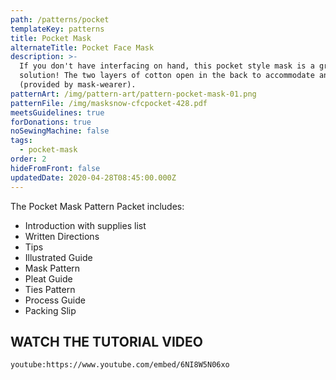 ```yaml
---
path: /patterns/pocket
templateKey: patterns
title: Pocket Mask
alternateTitle: Pocket Face Mask
description: >-
  If you don't have interfacing on hand, this pocket style mask is a great
  solution! The two layers of cotton open in the back to accommodate an insert
  (provided by mask-wearer).
patternArt: /img/pattern-art/pattern-pocket-mask-01.png
patternFile: /img/masksnow-cfcpocket-428.pdf
meetsGuidelines: true
forDonations: true
noSewingMachine: false
tags:
  - pocket-mask
order: 2
hideFromFront: false
updatedDate: 2020-04-28T08:45:00.000Z
---
```


The Pocket Mask Pattern Packet includes:
- Introduction with supplies list
- Written Directions
- Tips
- Illustrated Guide
- Mask Pattern
- Pleat Guide
- Ties Pattern
- Process Guide
- Packing Slip

## WATCH THE TUTORIAL VIDEO

`youtube:https://www.youtube.com/embed/6NI8W5N06xo`
